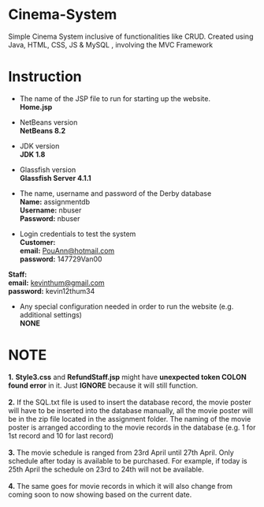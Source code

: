 # Cinema-System
Simple Cinema System inclusive of functionalities like CRUD. Created using Java, HTML, CSS, JS & MySQL , involving the MVC Framework

# Instruction
- The name of the JSP file to run for starting up the website.</br>
**Home.jsp**</br>

- NetBeans version</br>
**NetBeans 8.2**</br>

- JDK version</br>
**JDK 1.8**</br>

- Glassfish version</br>
**Glassfish Server 4.1.1**</br>

- The name, username and password of the Derby database</br>
**Name:** assignmentdb</br>
**Username:** nbuser</br>
**Password:** nbuser</br>

- Login credentials to test the system</br>
**Customer:**</br>
**email:** PouAnn@hotmail.com</br>
**password:** 147729Van00</br>

**Staff:**</br>
**email:** kevinthum@gmail.com</br>
**password:** kevin12thum34</br>

- Any special configuration needed in order to run the website (e.g. additional settings)</br>
**NONE**</br>

# NOTE
**1.** **Style3.css** and **RefundStaff.jsp** might have **unexpected token COLON found error** in it. Just **IGNORE** because it will still function.</br></br>
**2.** If the SQL.txt file is used to insert the database record, the movie poster will have to be inserted into the database manually, all the movie poster will be in the zip file located in the assignment folder. The naming of the movie poster is arranged according to the movie records in the database (e.g. 1 for 1st record and 10 for last record)</br></br>
**3.** The movie schedule is ranged from 23rd April until 27th April. Only schedule after today is available to be purchased. For example, if today is 25th April the schedule on 23rd to 24th will not be available.</br></br>
**4.** The same goes for movie records in which it will also change from coming soon to now showing based on the current date.
